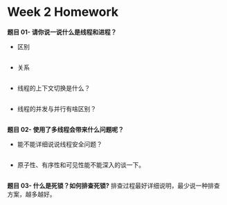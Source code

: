 # Week 2 Homework

**题目 01- 请你说一说什么是线程和进程？**

- 区别

  ```
  
  ```

- 关系

  ```
  
  ```

- 线程的上下文切换是什么？

  ```
  
  ```

- 线程的并发与并行有啥区别？

  ```
  
  ```

**题目 02- 使用了多线程会带来什么问题呢？**

- 能不能详细说说线程安全问题？

  ```
  
  ```

- 原子性、有序性和可见性能不能深入的谈一下。

  ```
  
  ```

**题目 03- 什么是死锁？如何排查死锁?**
排查过程最好详细说明，最少说一种排查方案，越多越好。

```

```

